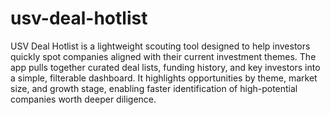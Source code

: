 # usv-deal-hotlist
USV Deal Hotlist is a lightweight scouting tool designed to help investors quickly spot companies aligned with their current investment themes. The app pulls together curated deal lists, funding history, and key investors into a simple, filterable dashboard. It highlights opportunities by theme, market size, and growth stage, enabling faster identification of high-potential companies worth deeper diligence.
